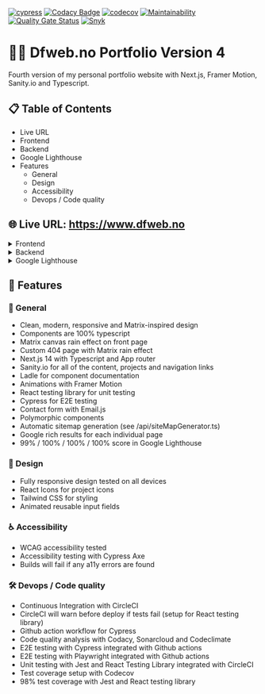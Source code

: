 [![cypress](https://github.com/w3bdesign/dfweb-v4/actions/workflows/cypress.yml/badge.svg)](https://github.com/w3bdesign/dfweb-v4/actions/workflows/cypress.yml)
[![Codacy Badge](https://app.codacy.com/project/badge/Grade/3e803ad0f17146b78bbed9850eb1461f)](https://app.codacy.com/gh/w3bdesign/dfweb-v4/dashboard?utm_source=gh&utm_medium=referral&utm_content=&utm_campaign=Badge_grade)
[![codecov](https://codecov.io/gh/w3bdesign/dfweb-v4/graph/badge.svg?token=AHQW8WQ6U8)](https://codecov.io/gh/w3bdesign/dfweb-v4)
[![Maintainability](https://api.codeclimate.com/v1/badges/8d5cae5017b1a9698843/maintainability)](https://codeclimate.com/github/w3bdesign/dfweb-v4/maintainability)
[![Quality Gate Status](https://sonarcloud.io/api/project_badges/measure?project=w3bdesign_dfweb-v4&metric=alert_status)](https://sonarcloud.io/summary/new_code?id=w3bdesign_dfweb-v4)
[![Snyk](https://snyk.io/test/github/w3bdesign/dfweb-v4/badge.svg)](https://snyk.io/test/github/w3bdesign/dfweb-v4)
 
# 👨‍💻 Dfweb.no Portfolio Version 4

Fourth version of my personal portfolio website with Next.js, Framer Motion, Sanity.io and Typescript.

## 📋 Table of Contents
- Live URL
- Frontend
- Backend
- Google Lighthouse
- Features
  - General
  - Design
  - Accessibility
  - Devops / Code quality

## 🌐 Live URL: <https://www.dfweb.no>

<details>
  <summary>Frontend</summary>
  <img src="https://github.com/user-attachments/assets/958aaa13-0f82-405d-b1d2-ff99588cf7c4" alt="Frontend Image" />
</details>

<details>
  <summary>Backend</summary>
  <img src="https://github.com/user-attachments/assets/67099a89-0cda-458a-9fcd-ab09b016ace4" alt="Backend Image" />
</details>

<details>
  <summary>Google Lighthouse</summary>
  <img src="https://github.com/user-attachments/assets/56616d37-be9f-4459-91f0-6906b189bd1b" alt="Google Lighthouse Image" />
</details>

## 🚀 Features

### 🌟 General

- Clean, modern, responsive and Matrix-inspired design
- Components are 100% typescript
- Matrix canvas rain effect on front page
- Custom 404 page with Matrix rain effect
- Next.js 14 with Typescript and App router
- Sanity.io for all of the content, projects and navigation links
- Ladle for component documentation
- Animations with Framer Motion
- React testing library for unit testing
- Cypress for E2E testing
- Contact form with Email.js
- Polymorphic components
- Automatic sitemap generation (see /api/siteMapGenerator.ts)
- Google rich results for each individual page
- 99% / 100% / 100% / 100% score in Google Lighthouse

### 🎨 Design

- Fully responsive design tested on all devices
- React Icons for project icons
- Tailwind CSS for styling
- Animated reusable input fields

### ♿ Accessibility

- WCAG accessibility tested
- Accessibility testing with Cypress Axe
- Builds will fail if any a11y errors are found

### 🛠️ Devops / Code quality

- Continuous Integration with CircleCI
- CircleCI will warn before deploy if tests fail (setup for React testing library)
- Github action workflow for Cypress
- Code quality analysis with Codacy, Sonarcloud and Codeclimate
- E2E testing with Cypress integrated with Github actions
- E2E testing with Playwright integrated with Github actions
- Unit testing with Jest and React Testing Library integrated with CircleCI
- Test coverage setup with Codecov
- 98% test coverage with Jest and React testing library

